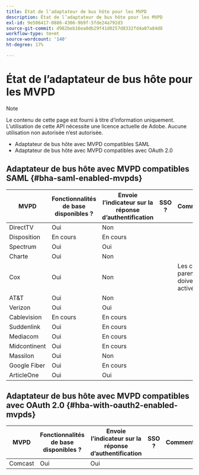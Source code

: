 ```yaml
---
title: État de l’adaptateur de bus hôte pour les MVPD
description: État de l’adaptateur de bus hôte pour les MVPD
exl-id: 9e506417-0886-4306-9b9f-5fde24a792d3
source-git-commit: d982beb16ea0db29f41d0257d8332fd4a07a84d8
workflow-type: tm+mt
source-wordcount: '140'
ht-degree: 17%

---
```


# État de l’adaptateur de bus hôte pour les MVPD

>[!NOTE]
>
>Le contenu de cette page est fourni à titre d’information uniquement. L’utilisation de cette API nécessite une licence actuelle de Adobe. Aucune utilisation non autorisée n’est autorisée.


* Adaptateur de bus hôte avec MVPD compatibles SAML
* Adaptateur de bus hôte avec MVPD compatibles avec OAuth 2.0


## Adaptateur de bus hôte avec MVPD compatibles SAML {#bha-saml-enabled-mvpds}

| MVPD | Fonctionnalités de base disponibles ? | Envoie l’indicateur sur la réponse d’authentification | SSO ? | Commentaires |
|---|---|---|---|---|
| DirectTV | Oui | Non |      |                                      |
| Disposition | En cours | En cours |      |                                      |
| Spectrum | Oui | Oui |      |                                      |
| Charte | Oui | Non |      |                                      |
| Cox | Oui | Non |      | Les contrôles parentaux doivent être activés. |
| AT&amp;T | Oui | Non |      |                                      |
| Verizon | Oui | Oui |      |                                      |
| Cablevision | En cours | En cours |      |                                      |
| Suddenlink | Oui | En cours |      |                                      |
| Mediacom | Oui | En cours |      |                                      |
| Midcontinent | Oui | En cours |      |                                      |
| Massilon | Oui | Non |      |                                      |
| Google Fiber | Oui | En cours |      |                                      |
| ArticleOne | Oui | Oui |      |                                      |


## Adaptateur de bus hôte avec MVPD compatibles avec OAuth 2.0 {#hba-with-oauth2-enabled-mvpds}

| MVPD | Fonctionnalités de base disponibles ? | Envoie l’indicateur sur la réponse d’authentification | SSO ? | Commentaires |
|---|---|---|---|---|
| Comcast | Oui | Oui | | |
